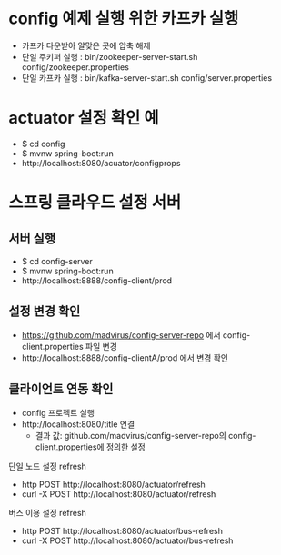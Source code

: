 # config 예제 실행 위한 카프카 실행

* 카프카 다운받아 알맞은 곳에 압축 해제
* 단일 주키퍼 실행 : bin/zookeeper-server-start.sh config/zookeeper.properties
* 단일 카프카 실행 : bin/kafka-server-start.sh config/server.properties

# actuator 설정 확인 예

* $ cd config
* $ mvnw spring-boot:run
* http://localhost:8080/acuator/configprops

# 스프링 클라우드 설정 서버

## 서버 실행

* $ cd config-server
* $ mvnw spring-boot:run
* http://localhost:8888/config-client/prod

## 설정 변경 확인

* https://github.com/madvirus/config-server-repo 에서 config-client.properties 파일 변경
* http://localhost:8888/config-clientA/prod 에서 변경 확인

## 클라이언트 연동 확인

* config 프로젝트 실행
* http://localhost:8080/title 연결
  * 결과 값: github.com/madvirus/config-server-repo의 config-client.properties에 정의한 설정

단일 노드 설정 refresh
* http POST http://localhost:8080/actuator/refresh
* curl -X POST http://localhost:8080/actuator/refresh

버스 이용 설정 refresh
* http POST http://localhost:8080/actuator/bus-refresh
* curl -X POST http://localhost:8080/actuator/bus-refresh


